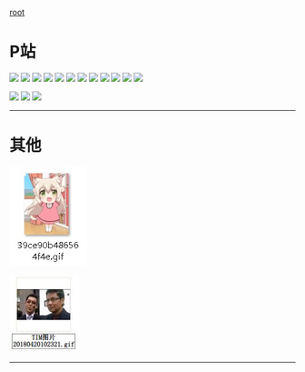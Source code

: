 ﻿[root](https://github.com/EvernightAurora/Image/tree/master/)

# P站

[
![](https://raw.githubusercontent.com/EvernightAurora/Image/master/P站/64729991/Les.jpg)](https://github.com/EvernightAurora/Image/tree/master/P%E7%AB%99/64729991)
[
![](https://raw.githubusercontent.com/EvernightAurora/Image/master/P站/65296146/Les.jpg)](https://github.com/EvernightAurora/Image/tree/master/P%E7%AB%99/65296146)
[
![](https://raw.githubusercontent.com/EvernightAurora/Image/master/P站/68198008/Les.jpg)](https://github.com/EvernightAurora/Image/tree/master/P%E7%AB%99/68198008)
[
![](https://raw.githubusercontent.com/EvernightAurora/Image/master/P站/68263033/Les.jpg)](https://github.com/EvernightAurora/Image/tree/master/P%E7%AB%99/68263033) 
[
![](https://raw.githubusercontent.com/EvernightAurora/Image/master/P站/68268075/Les.jpg)](https://github.com/EvernightAurora/Image/tree/master/P%E7%AB%99/68268075)
[
![](https://raw.githubusercontent.com/EvernightAurora/Image/master/P站/67185794/Les.jpg)](https://github.com/EvernightAurora/Image/tree/master/P%E7%AB%99/67185794)
[![](https://raw.githubusercontent.com/EvernightAurora/Image/master/P站/67763223/Les.jpg)](https://github.com/EvernightAurora/Image/tree/master/P%E7%AB%99/67763223)
[![](https://raw.githubusercontent.com/EvernightAurora/Image/master/P站/68290789/Les.jpg)](https://github.com/EvernightAurora/Image/tree/master/P%E7%AB%99/68290789)
[![](https://raw.githubusercontent.com/EvernightAurora/Image/master/P站/66044547/Les.jpg)](https://github.com/EvernightAurora/Image/tree/master/P%E7%AB%99/66044547)
[![](https://raw.githubusercontent.com/EvernightAurora/Image/master/P站/65262282/Les.jpg)](https://github.com/EvernightAurora/Image/tree/master/P%E7%AB%99/65262282)
[![](https://raw.githubusercontent.com/EvernightAurora/Image/master/P站/65804478/Les.jpg)](https://github.com/EvernightAurora/Image/tree/master/P%E7%AB%99/65804478)
[![](https://raw.githubusercontent.com/EvernightAurora/Image/master/P站/65988290/Les.jpg)](https://github.com/EvernightAurora/Image/tree/master/P%E7%AB%99/65988290)

[![](https://raw.githubusercontent.com/EvernightAurora/Image/master/P站/66708300/Les.JPG)](https://github.com/EvernightAurora/Image/tree/master/P%E7%AB%99/66708300)
[![](https://raw.githubusercontent.com/EvernightAurora/Image/master/P站/68160873/Les.JPG)](https://github.com/EvernightAurora/Image/tree/master/P%E7%AB%99/68160873)
[![](https://raw.githubusercontent.com/EvernightAurora/Image/master/P站/66413589/Les.JPG)](https://github.com/EvernightAurora/Image/tree/master/P%E7%AB%99/66413589)

---
# 其他
[
![](https://raw.githubusercontent.com/EvernightAurora/Image/master/其他/39ce90b486564f4e/Les.jpg)](https://github.com/EvernightAurora/Image/tree/master/%E5%85%B6%E4%BB%96/39ce90b486564f4e)

[
![](https://raw.githubusercontent.com/EvernightAurora/Image/master/其他/IM-20180420102321/Les.JPG)](https://github.com/EvernightAurora/Image/tree/master/其他/IM-20180420102321)

---
